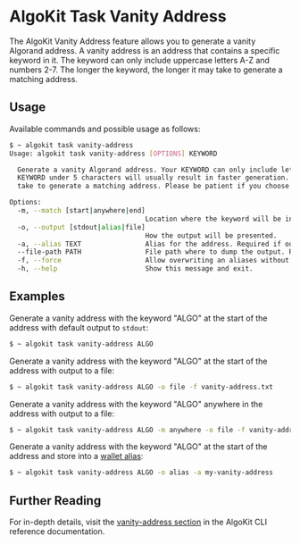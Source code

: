 # AlgoKit Task Vanity Address

The AlgoKit Vanity Address feature allows you to generate a vanity Algorand address. A vanity address is an address that contains a specific keyword in it. The keyword can only include uppercase letters A-Z and numbers 2-7. The longer the keyword, the longer it may take to generate a matching address.

## Usage

Available commands and possible usage as follows:

```bash
$ ~ algokit task vanity-address
Usage: algokit task vanity-address [OPTIONS] KEYWORD

  Generate a vanity Algorand address. Your KEYWORD can only include letters A - Z and numbers 2 - 7. Keeping your
  KEYWORD under 5 characters will usually result in faster generation. Note: The longer the KEYWORD, the longer it may
  take to generate a matching address. Please be patient if you choose a long keyword.

Options:
  -m, --match [start|anywhere|end]
                                  Location where the keyword will be included. Default is start.
  -o, --output [stdout|alias|file]
                                  How the output will be presented.
  -a, --alias TEXT                Alias for the address. Required if output is "alias".
  --file-path PATH                File path where to dump the output. Required if output is "file".
  -f, --force                     Allow overwriting an aliases without confirmation, if output option is 'alias'.
  -h, --help                      Show this message and exit.
```

## Examples

Generate a vanity address with the keyword "ALGO" at the start of the address with default output to `stdout`:

```bash
$ ~ algokit task vanity-address ALGO
```

Generate a vanity address with the keyword "ALGO" at the start of the address with output to a file:

```bash
$ ~ algokit task vanity-address ALGO -o file -f vanity-address.txt
```

Generate a vanity address with the keyword "ALGO" anywhere in the address with output to a file:

```bash
$ ~ algokit task vanity-address ALGO -m anywhere -o file -f vanity-address.txt
```

Generate a vanity address with the keyword "ALGO" at the start of the address and store into a [wallet alias](wallet.md):

```bash
$ ~ algokit task vanity-address ALGO -o alias -a my-vanity-address
```

## Further Reading

For in-depth details, visit the [vanity-address section](../../reference.md#vanity-address) in the AlgoKit CLI reference documentation.
